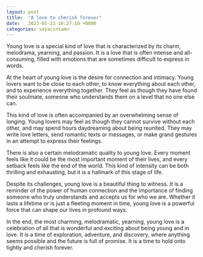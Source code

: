 ```yaml
---
layout: post
title:  "A love to cherish forever"
date:   2023-05-23 16:27:10 +0800
categories: sayacintamu
---
```

Young love is a special kind of love that is characterized by its charm, melodrama, yearning, and passion. It is a love that is often intense and all-consuming, filled with emotions that are sometimes difficult to express in words.

At the heart of young love is the desire for connection and intimacy. Young lovers want to be close to each other, to know everything about each other, and to experience everything together. They feel as though they have found their soulmate, someone who understands them on a level that no one else can.

This kind of love is often accompanied by an overwhelming sense of longing. Young lovers may feel as though they cannot survive without each other, and may spend hours daydreaming about being reunited. They may write love letters, send romantic texts or messages, or make grand gestures in an attempt to express their feelings.

There is also a certain melodramatic quality to young love. Every moment feels like it could be the most important moment of their lives, and every setback feels like the end of the world. This kind of intensity can be both thrilling and exhausting, but it is a hallmark of this stage of life.

Despite its challenges, young love is a beautiful thing to witness. It is a reminder of the power of human connection and the importance of finding someone who truly understands and accepts us for who we are. Whether it lasts a lifetime or is just a fleeting moment in time, young love is a powerful force that can shape our lives in profound ways.

In the end, the most charming, melodramatic, yearning, young love is a celebration of all that is wonderful and exciting about being young and in love. It is a time of exploration, adventure, and discovery, where anything seems possible and the future is full of promise. It is a time to hold onto tightly and cherish forever.